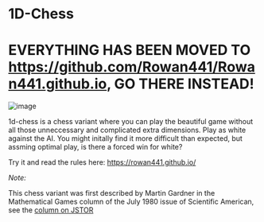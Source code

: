 # 1D-Chess

# EVERYTHING HAS BEEN MOVED TO https://github.com/Rowan441/Rowan441.github.io, GO THERE INSTEAD!

![image](https://user-images.githubusercontent.com/63263642/226254136-8b30ac55-769b-4a79-a8a2-280da4ebb141.png)


1d-chess is a chess variant where you can play the beautiful game without all those unneccessary and complicated extra dimensions. Play as white against the AI. You might initally find it more difficult than expected, but assming optimal play, is there a forced win for white?

Try it and read the rules here:
https://rowan441.github.io/

*Note:*

This chess variant was first described by Martin Gardner in the Mathematical Games column of the July 1980 issue of Scientific American, see the [column on JSTOR](https://www.jstor.org/stable/24966361)
